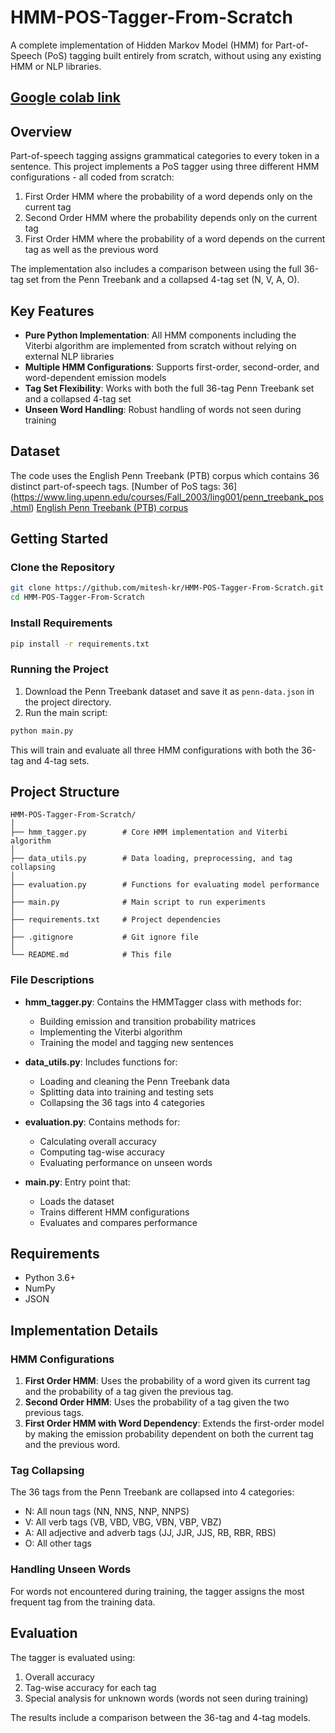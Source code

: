 # HMM-POS-Tagger-From-Scratch

A complete implementation of Hidden Markov Model (HMM) for Part-of-Speech (PoS) tagging built entirely from scratch, without using any existing HMM or NLP libraries.

## [Google colab link](https://colab.research.google.com/drive/1yXKGDwuvvpuufw2CEXwvCvNkseEP4daj?usp=sharing)

## Overview

Part-of-speech tagging assigns grammatical categories to every token in a sentence. This project implements a PoS tagger using three different HMM configurations - all coded from scratch:

1. First Order HMM where the probability of a word depends only on the current tag
2. Second Order HMM where the probability depends only on the current tag
3. First Order HMM where the probability of a word depends on the current tag as well as the previous word

The implementation also includes a comparison between using the full 36-tag set from the Penn Treebank and a collapsed 4-tag set (N, V, A, O).

## Key Features

- **Pure Python Implementation**: All HMM components including the Viterbi algorithm are implemented from scratch without relying on external NLP libraries
- **Multiple HMM Configurations**: Supports first-order, second-order, and word-dependent emission models
- **Tag Set Flexibility**: Works with both the full 36-tag Penn Treebank set and a collapsed 4-tag set
- **Unseen Word Handling**: Robust handling of words not seen during training

## Dataset

The code uses the English Penn Treebank (PTB) corpus which contains 36 distinct part-of-speech tags.
[Number of PoS tags: 36] (https://www.ling.upenn.edu/courses/Fall_2003/ling001/penn_treebank_pos.html)
[English Penn Treebank (PTB) corpus](https://drive.google.com/file/d/1R1BLcghCh4j9Kl8_CR7MxZ4Wj57RiTxn/view?usp=share_link)


## Getting Started

### Clone the Repository

```bash
git clone https://github.com/mitesh-kr/HMM-POS-Tagger-From-Scratch.git
cd HMM-POS-Tagger-From-Scratch
```

### Install Requirements

```bash
pip install -r requirements.txt
```

### Running the Project

1. Download the Penn Treebank dataset and save it as `penn-data.json` in the project directory.
2. Run the main script:

```bash
python main.py
```

This will train and evaluate all three HMM configurations with both the 36-tag and 4-tag sets.

## Project Structure

```
HMM-POS-Tagger-From-Scratch/
│
├── hmm_tagger.py        # Core HMM implementation and Viterbi algorithm
│
├── data_utils.py        # Data loading, preprocessing, and tag collapsing
│
├── evaluation.py        # Functions for evaluating model performance
│
├── main.py              # Main script to run experiments
│
├── requirements.txt     # Project dependencies
│
├── .gitignore           # Git ignore file
│
└── README.md            # This file
```

### File Descriptions

- **hmm_tagger.py**: Contains the HMMTagger class with methods for:
  - Building emission and transition probability matrices
  - Implementing the Viterbi algorithm
  - Training the model and tagging new sentences

- **data_utils.py**: Includes functions for:
  - Loading and cleaning the Penn Treebank data
  - Splitting data into training and testing sets
  - Collapsing the 36 tags into 4 categories

- **evaluation.py**: Contains methods for:
  - Calculating overall accuracy
  - Computing tag-wise accuracy
  - Evaluating performance on unseen words

- **main.py**: Entry point that:
  - Loads the dataset
  - Trains different HMM configurations
  - Evaluates and compares performance

## Requirements

- Python 3.6+
- NumPy
- JSON

## Implementation Details

### HMM Configurations

1. **First Order HMM**: Uses the probability of a word given its current tag and the probability of a tag given the previous tag.
2. **Second Order HMM**: Uses the probability of a tag given the two previous tags.
3. **First Order HMM with Word Dependency**: Extends the first-order model by making the emission probability dependent on both the current tag and the previous word.

### Tag Collapsing

The 36 tags from the Penn Treebank are collapsed into 4 categories:
- N: All noun tags (NN, NNS, NNP, NNPS)
- V: All verb tags (VB, VBD, VBG, VBN, VBP, VBZ)
- A: All adjective and adverb tags (JJ, JJR, JJS, RB, RBR, RBS)
- O: All other tags

### Handling Unseen Words

For words not encountered during training, the tagger assigns the most frequent tag from the training data.

## Evaluation

The tagger is evaluated using:
1. Overall accuracy
2. Tag-wise accuracy for each tag
3. Special analysis for unknown words (words not seen during training)

The results include a comparison between the 36-tag and 4-tag models.
